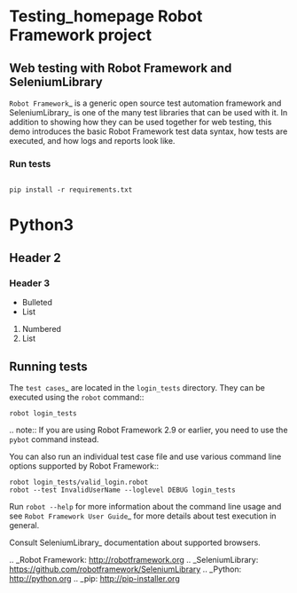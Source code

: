 # Testing_homepage Robot Framework project

## Web testing with Robot Framework and SeleniumLibrary

`Robot Framework`_ is a generic open source test automation framework and
SeleniumLibrary_ is one of the many test libraries that can be used with
it. In addition to showing how they can be used together for web testing,
this demo introduces the basic Robot Framework test data syntax, how tests
are executed, and how logs and reports look like.


### Run tests



```markdow

pip install -r requirements.txt

```
# Python3
## Header 2
### Header 3

- Bulleted
- List

1. Numbered
2. List

Running tests
-------------

The `test cases`_ are located in the ``login_tests`` directory. They can be
executed using the ``robot`` command::

    robot login_tests

.. note:: If you are using Robot Framework 2.9 or earlier, you need to
          use the ``pybot`` command instead.

You can also run an individual test case file and use various command line
options supported by Robot Framework::

    robot login_tests/valid_login.robot
    robot --test InvalidUserName --loglevel DEBUG login_tests

Run ``robot --help`` for more information about the command line usage and see
`Robot Framework User Guide`_ for more details about test execution in general.




Consult SeleniumLibrary_ documentation about supported browsers.

.. _Robot Framework: http://robotframework.org
.. _SeleniumLibrary: https://github.com/robotframework/SeleniumLibrary
.. _Python: http://python.org
.. _pip: http://pip-installer.org
